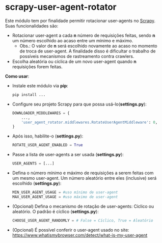 # scrapy-user-agent-rotator

Este módulo tem por finalidade permitir rotacionar user-agents no [Scrapy](https://scrapy.org/). Suas funcionalidades são:
- Rotacionar user-agent a cada **n** número de requisições feitas, sendo **n** um número escolhido ao acaso entre um mínimo e máximo.
    - Obs.: O valor de **n** será escolhido novamente ao acaso no momento de troca de user-agent. A finalidade disso é dificultar o trabalho de possíveis mecanismos de rastreamento contra crawlers.
- Escolha aleatória ou cíclica de um novo user-agent quando **n** requisições forem feitas. 

**Como usar**:
- Instale este módulo via **pip**:
    ```bash
    pip install ...
    ```
- Configure seu projeto Scrapy para que possa usá-lo(**settings.py**):
    ```python
    DOWNLOADER_MIDDLEWARES = {
        ...,
        'user_agent_rotator.middlewares.RotateUserAgentMiddleware': 0,
    }
    ```
- Após isso, habilite-o (**settings.py**):
    ```python
    ROTATE_USER_AGENT_ENABLED = True
    ```
- Passe a lista de user-agents a ser usada (**settings.py**):
    ```python
    USER_AGENTS = [...]
    ```
- Defina o número mínimo e máximo de requisições a serem feitas com um mesmo user-agent. Um número aleatório entre eles (inclusive) será escolhido (**settings.py**):
    ```python
    MIN_USER_AGENT_USAGE = #uso mínimo de user-agent
    MAX_USER_AGENT_USAGE = #uso máximo de user-agent
    ```
- (Opcional) Defina o mecanismo de rotação de user-agents: Cíclico ou aleatório. O padrão é cíclico (**settings.py**):
    ```python
    CHOOSE_USER_AGENT_RANDOMLY = # False = Cíclico, True = Aleatório
    ```
- (Opcional) É possível conferir o user-agent usado no site: https://www.whatismybrowser.com/detect/what-is-my-user-agent 